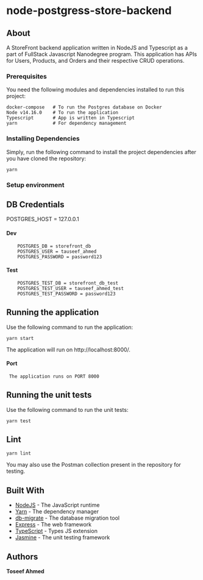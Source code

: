 # node-postgress-store-backend


## About

A StoreFront backend application written in NodeJS and Typescript as a part of FullStack Javascript Nanodegree program. This application has APIs for Users, Products, and Orders and their respective CRUD operations.

### Prerequisites

You need the following modules and dependencies installed to run this project:
```
docker-compose   # To run the Postgres database on Docker
Node v14.16.0    # To run the application
Typescript       # App is written in Typescript
yarn             # For dependency management
```

### Installing Dependencies

Simply, run the following command to install the project dependencies after you have cloned the repository:
```
yarn
```

### Setup environment

## DB Credentials
POSTGRES_HOST = 127.0.0.1

#### Dev
``` 
    POSTGRES_DB = storefront_db
    POSTGRES_USER = tauseef_ahmed
    POSTGRES_PASSWORD = password123
```
#### Test
``` 
    POSTGRES_TEST_DB = storefront_db_test
    POSTGRES_TEST_USER = tauseef_ahmed_test
    POSTGRES_TEST_PASSWORD = password123
```
## Running the application

Use the following command to run the application:
```
yarn start
```

The application will run on http://localhost:8000/.
#### Port 
``` The application runs on PORT 8000```

## Running the unit tests

Use the following command to run the unit tests:
```
yarn test
```
## Lint
```
yarn lint
```
You may also use the Postman collection present in the repository for testing.

## Built With

* [NodeJS](https://nodejs.org/) - The JavaScript runtime
* [Yarn](https://yarnpkg.com/) - The dependency manager
* [db-migrate](https://db-migrate.readthedocs.io/en/latest/) - The database migration tool
* [Express](https://expressjs.com) - The web framework
* [TypeScript](https://www.typescriptlang.org/) - Types JS extension
* [Jasmine](https://jasmine.github.io/) - The unit testing framework

## Authors

**Toseef Ahmed**



